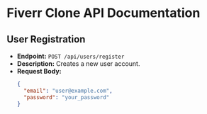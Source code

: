 # Fiverr Clone API Documentation

## User Registration

- **Endpoint:** `POST /api/users/register`
- **Description:** Creates a new user account.
- **Request Body:**
  ```json
  {
    "email": "user@example.com",
    "password": "your_password"
  }
  ```
